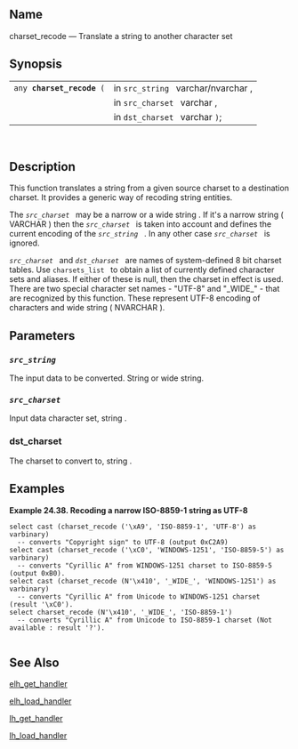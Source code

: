 <div>

<div>

</div>

<div>

## Name

charset_recode — Translate a string to another character set

</div>

<div>

## Synopsis

<div>

|                                |                                     |
|--------------------------------|-------------------------------------|
| `any `**`charset_recode`**` (` | in `src_string ` varchar/nvarchar , |
|                                | in `src_charset ` varchar ,         |
|                                | in `dst_charset ` varchar `)`;      |

<div>

 

</div>

</div>

</div>

<div>

## Description

This function translates a string from a given source charset to a
destination charset. It provides a generic way of recoding string
entities.

The *`src_charset `* may be a narrow or a wide <span class="type">string
</span> . If it's a <span class="type">narrow string </span> (
<span class="type">VARCHAR </span> ) then the *`src_charset `* is taken
into account and defines the current encoding of the *`src_string `* .
In any other case *`src_charset `* is ignored.

*`src_charset `* and *`dst_charset `* are names of system-defined 8 bit
charset tables. Use `charsets_list ` to obtain a list of currently
defined character sets and aliases. If either of these is null, then the
charset in effect is used. There are two special character set names -
"UTF-8" and "\_WIDE\_" - that are recognized by this function. These
represent UTF-8 encoding of characters and <span class="type">wide
string </span> ( <span class="type">NVARCHAR </span> ).

</div>

<div>

## Parameters

<div>

### *`src_string `*

The input data to be converted. <span class="type">String </span> or
<span class="type">wide string. </span>

</div>

<div>

### *`src_charset `*

Input data character set, <span class="type">string </span> .

</div>

<div>

### dst_charset

The charset to convert to, <span class="type">string </span> .

</div>

</div>

<div>

## Examples

<div>

**Example 24.38. Recoding a narrow ISO-8859-1 string as UTF-8**

<div>

``` screen
select cast (charset_recode ('\xA9', 'ISO-8859-1', 'UTF-8') as varbinary)
  -- converts "Copyright sign" to UTF-8 (output 0xC2A9)
select cast (charset_recode ('\xC0', 'WINDOWS-1251', 'ISO-8859-5') as varbinary)
  -- converts "Cyrillic A" from WINDOWS-1251 charset to ISO-8859-5 (output 0xB0).
select cast (charset_recode (N'\x410', '_WIDE_', 'WINDOWS-1251') as varbinary)
  -- converts "Cyrillic A" from Unicode to WINDOWS-1251 charset (result '\xC0').
select charset_recode (N'\x410', '_WIDE_', 'ISO-8859-1')
  -- converts "Cyrillic A" from Unicode to ISO-8859-1 charset (Not available : result '?').
        
```

</div>

</div>

  

</div>

<div>

## See Also

<a href="fn_elh_get_handler.html" class="link"
title="elh_get_handler">elh_get_handler</a>

<a href="fn_elh_load_handler.html" class="link"
title="elh_load_handler">elh_load_handler</a>

<a href="fn_lh_get_handler.html" class="link"
title="lh_get_handler">lh_get_handler</a>

<a href="fn_lh_load_handler.html" class="link"
title="lh_load_handler">lh_load_handler</a>

</div>

</div>

